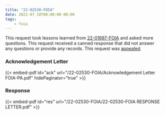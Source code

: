 ```yaml
---
title: "22-02530-FOIA"
date: 2022-07-18T00:00:00-00:00
tags:
    - foia
---
```


This request took lessons learned from [22-01697-FOIA][22-01697-FOIA] and asked more questions. This request received a canned response that did not answer any questions or provide any records. This request was [appealed][22-00522-APPS].

### Acknowledgement Letter

{{< embed-pdf id="ack" url="/22-02530-FOIA/Acknowledgement Letter FOIA-PA.pdf" hidePaginator="true" >}}

### Response

{{< embed-pdf id="res" url="/22-02530-FOIA/22-02530-FOIA RESPONSE LETTER.pdf" >}}

[22-01697-FOIA]: /2022/04/22-01697-foia/
[22-00522-APPS]: /2022/08/22-00522-apps/
